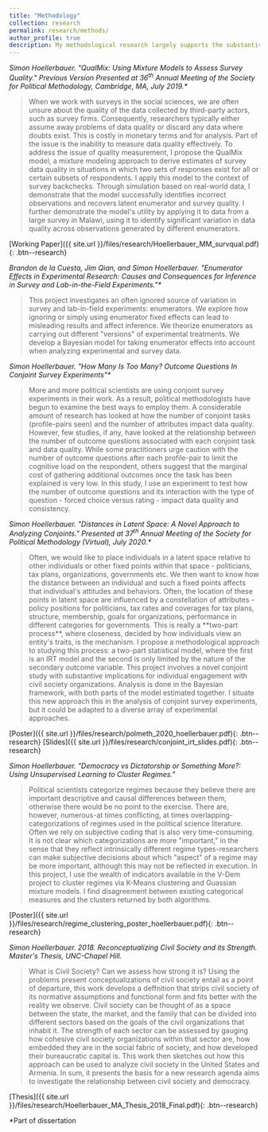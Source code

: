 ```yaml
---
title: "Methodology"
collection: research
permalink: research/methods/
author_profile: true
description: My methodological research largely supports the substantive research agenda. My dissertation project explores three ways to facilitate and improve survey-based analysis. Other strands of this track explore measurement - I am particularly interested in measuring civil society and regime types. In all of these projects, I use a diverse array of methods, including machine learning, Bayesian statistics, and developing novel statistical models.
---
```


<i> Simon Hoellerbauer. "QualMix: Using Mixture Models to Assess Survey Quality." Previous Version Presented at 36<sup>th</sup> Annual Meeting of the Society for Political Methodology, Cambridge, MA, July 2019.* </i>
<blockquote> 	When we work with surveys in the social sciences, we are often unsure about the quality of the data collected by third-party actors, such as survey firms. Consequently, researchers typically either assume away problems of data quality or discard any data where doubts exist. This is costly in monetary terms and for analysis. Part of the issue is the inability to measure data quality effectively. To address the issue of quality measurement, I propose the QualMix model, a mixture modeling approach to derive estimates of survey data quality in situations in which two sets of responses exist for all or certain subsets of respondents. I apply this model to the context of survey backchecks. Through simulation based on real-world data, I demonstrate that the model successfully identifies incorrect observations and recovers latent enumerator and survey quality. I further demonstrate the model's utility by applying it to data from a large survey in Malawi, using it to identify significant variation in data quality across observations generated by different enumerators. </blockquote>
[Working Paper]({{ site.url }}/files/research/Hoellerbauer_MM_survqual.pdf){: .btn--research}

<i>Brandon de la Cuesta, Jim Qian, and Simon Hoellerbauer. "Enumerator Effects in Experimental Research: Causes and Consequences for Inference in Survey and Lab-in-the-Field Experiments."*</i>
<blockquote> This project investigates an often ignored source of variation in survey and lab-in-field experiments: enumerators. We explore how ignoring or simply using enumerator fixed effects can lead to misleading results and affect inference. We theorize enumerators as carrying out different "versions" of experimental treatments. We develop a Bayesian model for taking enumerator effects into account when analyzing experimental and survey data. </blockquote>

<i> Simon Hoellerbauer. "How Many Is Too Many? Outcome Questions In Conjoint Survey Experiments"* </i>
<blockquote> More and more political scientists are using conjoint survey experiments in their work. As a result, political methodologists have begun to examine the best ways to employ them. A considerable amount of research has looked at how the number of conjoint tasks (profile-pairs seen) and the number of attributes impact data quality. However, few studies, if any, have looked at the relationship between the number of outcome questions associated with each conjoint task and data quality. While some practitioners urge caution with the number of outcome questions after each profile-pair to limit the cognitive load on the respondent, others suggest that the marginal cost of gathering additional outcomes once the task has been explained is very low. In this study, I use an experiment to test how the number of outcome questions and its interaction with the type of question - forced choice versus rating - impact data quality and consistency. </blockquote>

<i> Simon Hoellerbauer. "Distances in Latent Space: A Novel Approach to Analyzing Conjoints." Presented at 37<sup>th</sup> Annual Meeting of the Society for Political Methodology (Virtual), July 2020.* </i>

<blockquote> Often, we would like to place individuals in a latent space relative to other individuals or other fixed points within that space - politicians, tax plans, organizations, governments etc. We then want to know how the distance between an individual and such a fixed points affects that individual's attitudes and behaviors. Often, the location of these points in latent space are influenced by a constellation of attributes - policy positions for politicians, tax rates and coverages for tax plans, structure, membership, goals for organizations, performance in different categories for governments. This is really a **two-part process**, where closeness, decided by how individuals view an entity's traits, is the mechanism. I propose a methodological approach to studying this process: a two-part statistical model, where the first is an IRT model and the second is only limited by the nature of the secondary outcome variable. This project involves a novel conjoint study with substantive implications for individual engagement with civil society organizations. Analysis is done in the Bayesian framework, with both parts of the model estimated together. I situate this new approach this in the analysis of conjoint survey experiments, but it could be adapted to a diverse array of experimental approaches. </blockquote>
[Poster]({{ site.url }}/files/research/polmeth_2020_hoellerbauer.pdf){: .btn--research} [Slides]({{ site.url }}/files/research/conjoint_irt_slides.pdf){: .btn--research}


<i>Simon Hoellerbauer. "Democracy vs Dictatorship or Something More?: Using Unsupervised Learning to Cluster Regimes." </i>
<blockquote> Political scientists categorize regimes because they believe there are important descriptive and causal differences between them, otherwise there would be no point to the exercise. There are, however, numerous-at times conflicting, at times overlapping-categorizations of regimes used in the political science literature. Often we rely on subjective coding that is also very time-consuming. It is not clear which categorizations are more "important," in the sense that they reflect intrinsically different regime types-researchers can make subjective decisions about which "aspect" of a regime may be more important, although this may not be reflected in execution. In this project, I use the wealth of indicators available in the V-Dem project to cluster regimes via K-Means clustering and Guassian mixture models. I find disagreement between existing categorical measures and the clusters returned by both algorithms.</blockquote>
[Poster]({{ site.url }}/files/research/regime_clustering_poster_hoellerbauer.pdf){: .btn--research}

<i>Simon Hoellerbauer. 2018. Reconceptualizing Civil Society and its Strength. Master's Thesis, UNC-Chapel Hill.</i>
<blockquote> What is Civil Society? Can we assess how strong it is? Using the problems present conceptualizations of civil society entail as a point of departure, this work develops a deffnition that strips civil society of its normative assumptions and functional form and fits better with the reality we observe. Civil society can be thought of as a space between the state, the market, and the family that can be divided into different sectors based on the goals of the civil organizations that inhabit it. The strength of each sector can be assessed by gauging how cohesive civil society organizations within that sector are, how embedded they are in the social fabric of society, and how developed their bureaucratic capital is. This work then sketches out how this approach can be used to analyze civil society in the United States and Armenia. In sum, it presents the basis for a new research agenda aims to investigate the relationship between civil society and democracy. </blockquote>
[Thesis]({{ site.url }}/files/research/Hoellerbauer_MA_Thesis_2018_Final.pdf){: .btn--research}

*Part of dissertation
